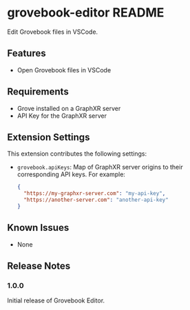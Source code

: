 # grovebook-editor README

Edit Grovebook files in VSCode.

## Features

- Open Grovebook files in VSCode

## Requirements

- Grove installed on a GraphXR server
- API Key for the GraphXR server

## Extension Settings

This extension contributes the following settings:

* `grovebook.apiKeys`: Map of GraphXR server origins to their corresponding API keys. For example:
  ```json
  {
    "https://my-graphxr-server.com": "my-api-key",
    "https://another-server.com": "another-api-key"
  }
  ```

## Known Issues

- None

## Release Notes

### 1.0.0

Initial release of Grovebook Editor.